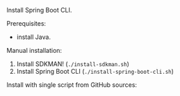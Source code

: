 Install Spring Boot CLI.

Prerequisites:

- install Java.

Manual installation:
1. Install SDKMAN! (`./install-sdkman.sh`)
2. Install Spring Boot CLI (`./install-spring-boot-cli.sh`)

Install with single script from GitHub sources:


